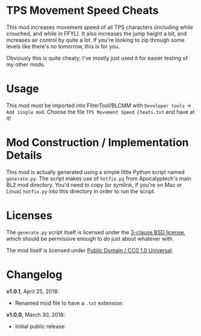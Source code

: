 TPS Movement Speed Cheats
=========================

This mod increases movement speed of all TPS characters (including while
crouched, and while in FFYL).  It also increases the jump height a bit, and
increases air control by quite a lot.  If you're looking to zip through
some levels like there's no tomorrow, this is for you.

Obviously this is quite cheaty; I've mostly just used it for easier testing
of my other mods.

Usage
=====

This mod must be imported into FilterTool/BLCMM with `Developer tools` ->
`Add single mod`.  Choose the file `TPS Movement Speed Cheats.txt` and have
at it!

Mod Construction / Implementation Details
=========================================

This mod is actually generated using a simple little Python script named
`generate.py`.  The script makes use of `hotfix.py` from Apocalyptech's
main BL2 mod directory.  You'd need to copy (or symlink, if you're on Mac
or Linux) `hotfix.py` into this directory in order to run the script.

Licenses
========

The `generate.py` script itself is licensed under the
[3-clause BSD license](https://opensource.org/licenses/BSD-3-Clause),
which should be permissive enough to do just about whatever with.

The mod itself is licensed under
[Public Domain / CC0 1.0 Universal](https://creativecommons.org/publicdomain/zero/1.0/).

Changelog
=========

**v1.0.1**, April 25, 2018:
 * Renamed mod file to have a `.txt` extension

**v1.0.0**, March 30, 2018:
 * Initial public release
